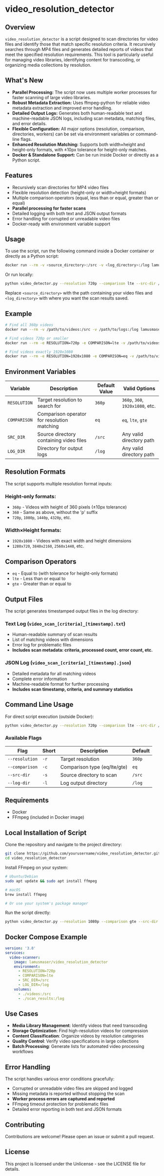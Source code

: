 # video_resolution_detector

## Overview
`video_resolution_detector` is a script designed to scan directories for video files and identify those that match specific resolution criteria. It recursively searches through MP4 files and generates detailed reports of videos that meet the specified resolution requirements. This tool is particularly useful for managing video libraries, identifying content for transcoding, or organizing media collections by resolution.

## What's New
- **Parallel Processing:** The script now uses multiple worker processes for faster scanning of large video libraries.
- **Robust Metadata Extraction:** Uses ffmpeg-python for reliable video metadata extraction and improved error handling.
- **Detailed Output Logs:** Generates both human-readable text and machine-readable JSON logs, including scan metadata, matching files, and error details.
- **Flexible Configuration:** All major options (resolution, comparison, directories, workers) can be set via environment variables or command-line flags.
- **Enhanced Resolution Matching:** Supports both width×height and height-only formats, with ±10px tolerance for height-only matches.
- **Docker & Standalone Support:** Can be run inside Docker or directly as a Python script.

## Features
- Recursively scan directories for MP4 video files
- Flexible resolution detection (height-only or width×height formats)
- Multiple comparison operators (equal, less than or equal, greater than or equal)
- **Parallel processing for faster scans**
- Detailed logging with both text and JSON output formats
- Error handling for corrupted or unreadable video files
- Docker-ready with environment variable support

## Usage
To use the script, run the following command inside a Docker container or directly as a Python script:

```sh
docker run --rm -v <source_directory>:/src -v <log_directory>:/log lamusmaser/video_resolution_detector
```

Or run locally:
```sh
python video_detector.py --resolution 720p --comparison lte --src-dir /path/to/videos --log-dir /path/to/logs
```

Replace `<source_directory>` with the path containing your video files and `<log_directory>` with where you want the scan results saved.

## Example
```sh
# Find all 360p videos
docker run --rm -v /path/to/videos:/src -v /path/to/logs:/log lamusmaser/video_resolution_detector

# Find videos 720p or smaller
docker run --rm -e RESOLUTION=720p -e COMPARISON=lte -v /path/to/videos:/src -v /path/to/logs:/log lamusmaser/video_resolution_detector

# Find videos exactly 1920x1080
docker run --rm -e RESOLUTION=1920x1080 -e COMPARISON=eq -v /path/to/videos:/src -v /path/to/logs:/log lamusmaser/video_resolution_detector
```

## Environment Variables
| Variable     | Description                                      | Default Value | Valid Options |
|--------------|--------------------------------------------------|---------------|---------------|
| `RESOLUTION` | Target resolution to search for                 | `360p`        | `360p`, `360`, `1920x1080`, etc. |
| `COMPARISON` | Comparison operator for resolution matching     | `eq`          | `eq`, `lte`, `gte` |
| `SRC_DIR`    | Source directory containing video files         | `/src`        | Any valid directory path |
| `LOG_DIR`    | Directory for output logs                       | `/log`        | Any valid directory path |

## Resolution Formats
The script supports multiple resolution format inputs:

### Height-only formats:
- `360p` - Videos with height of 360 pixels (±10px tolerance)
- `360` - Same as above, without the 'p' suffix
- `720p`, `1080p`, `1440p`, `4320p`, etc.

### Width×Height formats:
- `1920x1080` - Videos with exact width and height dimensions
- `1280x720`, `3840x2160`, `2560x1440`, etc.

## Comparison Operators
- `eq` - Equal to (with tolerance for height-only formats)
- `lte` - Less than or equal to
- `gte` - Greater than or equal to

## Output Files
The script generates timestamped output files in the log directory:

### Text Log (`video_scan_[criteria]_[timestamp].txt`)
- Human-readable summary of scan results
- List of matching videos with dimensions
- Error log for problematic files
- **Includes scan metadata: criteria, processed count, error count, etc.**

### JSON Log (`video_scan_[criteria]_[timestamp].json`)
- Detailed metadata for all matching videos
- Complete error information
- Machine-readable format for further processing
- **Includes scan timestamp, criteria, and summary statistics**

## Command Line Usage
For direct script execution (outside Docker):

```sh
python video_detector.py --resolution 720p --comparison lte --src-dir /path/to/videos --log-dir /path/to/logs
```

### Available Flags
| Flag           | Short | Description                               | Default |
|----------------|-------|-------------------------------------------|---------|
| `--resolution` | `-r`  | Target resolution                         | `360p`  |
| `--comparison` | `-c`  | Comparison type (eq/lte/gte)             | `eq`    |
| `--src-dir`    | `-s`  | Source directory to scan                  | `/src`  |
| `--log-dir`    | `-l`  | Log output directory                      | `/log`  |

## Requirements
- Docker
- FFmpeg (included in Docker image)

## Local Installation of Script
Clone the repository and navigate to the project directory:

```sh
git clone https://github.com/yourusername/video_resolution_detector.git
cd video_resolution_detector
```

Install FFmpeg on your system:
```sh
# Ubuntu/Debian
sudo apt update && sudo apt install ffmpeg

# macOS
brew install ffmpeg

# Or use your system's package manager
```

Run the script directly:
```sh
python video_detector.py --resolution 1080p --comparison gte --src-dir ./videos --log-dir ./logs
```

## Docker Compose Example
```yaml
version: '3.8'
services:
  video-scanner:
    image: lamusmaser/video_resolution_detector
    environment:
      - RESOLUTION=720p
      - COMPARISON=lte
      - SRC_DIR=/src
      - LOG_DIR=/log
    volumes:
      - ./videos:/src
      - ./scan_results:/log
```

## Use Cases
- **Media Library Management**: Identify videos that need transcoding
- **Storage Optimization**: Find high-resolution videos for compression
- **Content Classification**: Organize videos by resolution categories
- **Quality Control**: Verify video specifications in large collections
- **Batch Processing**: Generate lists for automated video processing workflows

## Error Handling
The script handles various error conditions gracefully:
- Corrupted or unreadable video files are skipped and logged
- Missing metadata is reported without stopping the scan
- **Worker process errors are captured and reported**
- FFmpeg timeout protection for problematic files
- Detailed error reporting in both text and JSON formats

## Contributing
Contributions are welcome! Please open an issue or submit a pull request.

## License
This project is licensed under the Unlicense - see the LICENSE file for details.